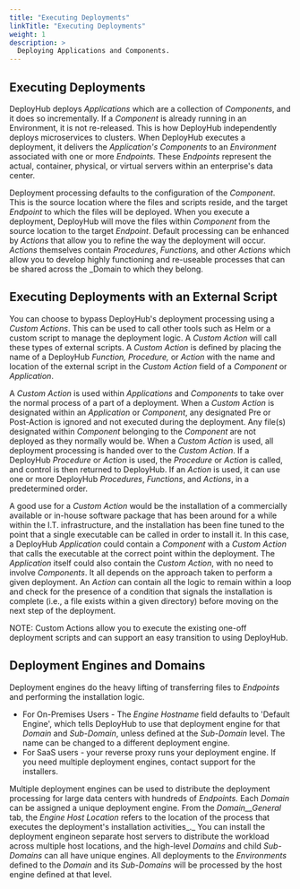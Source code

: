 ```yaml
---
title: "Executing Deployments"
linkTitle: "Executing Deployments"
weight: 1
description: >
  Deploying Applications and Components.
---
```

## Executing Deployments

DeployHub deploys _Applications_ which are a collection of _Components_, and it does so incrementally. If a _Component_ is already running in an Environment, it is not re-released. This is how DeployHub independently deploys microservices to clusters. When DeployHub executes a deployment, it delivers the  _Application's Components_ to an _Environment_ associated with one or more _Endpoints._ These _Endpoints_ represent the actual, container, physical, or virtual servers within an enterprise's data center.

Deployment processing defaults to the configuration of the _Component_. This is the source location where the files and scripts reside, and the target _Endpoint_ to which the files will be deployed. When you execute a deployment, DeployHub will move the files within _Component_ from the source location to the target _Endpoint_. Default processing can be enhanced by _Actions_ that allow you to refine the way the deployment will occur. _Actions_ themselves contain _Procedures_, _Functions,_ and other _Actions_ which allow you to develop highly functioning and re-useable processes that can be shared across the _Domain to which they belong.

## Executing Deployments with an External Script

You can choose to bypass DeployHub's deployment processing using a _Custom Actions_. This can be used to call other tools such as Helm or a custom script to manage the deployment logic. A _Custom Action_ will call these types of external scripts. A _Custom Action_ is defined by placing the name of a DeployHub _Function, Procedure,_ or _Action_ with the name and location of the external script in the _Custom Action_ field of a _Component_ or _Application_.

A _Custom Action_ is used within _Applications_ and _Components_ to take over the normal process of a part of a deployment. When a _Custom Action_ is designated within an _Application_ or _Component_, any designated Pre or Post-Action is ignored and not executed during the deployment. Any file(s) designated within _Component_ belonging to the _Component_ are not deployed as they normally would be. When a _Custom Action_ is used, all deployment processing is handed over to the _Custom Action_. If a DeployHub _Procedure_ or _Action_ is used, the _Procedure_ or _Action_ is called, and control is then returned to DeployHub. If an _Action_ is used, it can use one or more DeployHub _Procedures_, _Functions_, and _Actions_, in a predetermined order.

A good use for a _Custom Action_ would be the installation of a commercially available or in-house software package that has been around for a while within the I.T. infrastructure, and the installation has been fine tuned to the point that a single executable can be called in order to install it. In this case, a DeployHub _Application_ could contain a _Component_ with a _Custom Action_ that calls the executable at the correct point within the deployment. The _Application_ itself could also contain the _Custom Action_, with no need to involve _Components_. It all depends on the approach taken to perform a given deployment. An _Action_ can contain all the logic to remain within a loop and check for the presence of a condition that signals the installation is complete (i.e., a file exists within a given directory) before moving on the next step of the deployment.

NOTE: Custom Actions allow you to execute the existing one-off deployment scripts and can support an easy transition to using DeployHub.


## Deployment Engines and Domains

Deployment engines do the heavy lifting of transferring files to _Endpoints_ and performing the installation logic.

- For On-Premises Users - The _Engine Hostname_ field defaults to &#39;Default Engine&#39;, which tells DeployHub to use that deployment engine for that _Domain_ and _Sub-Domain_, unless defined at the _Sub-Domain_ level. The name can be changed to a different deployment engine.
- For SaaS users - your reverse proxy runs your deployment engine. If you need multiple deployment engines, contact support for the installers.

Multiple deployment engines can be used to distribute the deployment processing for large data centers with hundreds of _Endpoints._ Each _Domain_ can be assigned a unique deployment engine. From the _Domain__General_ tab, the _Engine Host Location_ refers to the location of the process that executes the deployment&#39;s installation activities_._ You can install the deployment engineon separate host servers to distribute the workload across multiple host locations, and the high-level _Domains_ and child _Sub-Domains_ can all have unique engines. All deployments to the _Environments_ defined to the _Domain_ and its _Sub-Domains_ will be processed by the host engine defined at that level.